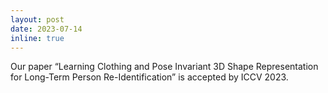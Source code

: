 ```yaml
---
layout: post
date: 2023-07-14
inline: true
---
```

Our paper “Learning Clothing and Pose Invariant 3D Shape Representation for Long-Term Person Re-Identification” is accepted by ICCV 2023. 
